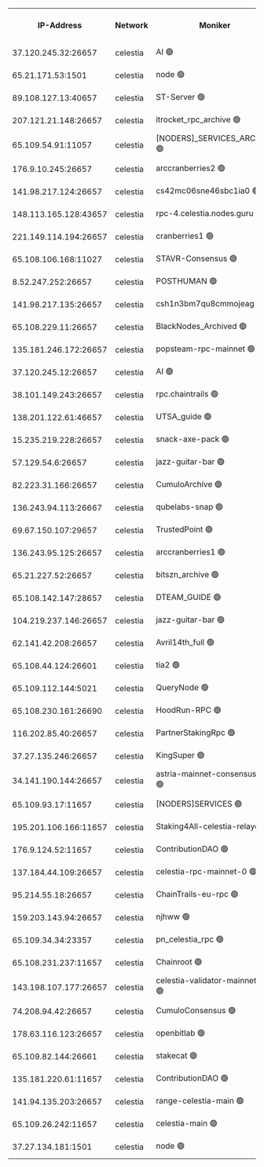 


<table><tr><th>IP-Address</th><th>Network</th><th>Moniker</th><th>Latest Block Height</th><th>Earliest Block Height</th><th>Catching Up</th><th>Tx Index</th><th>Voting Power</th><th>Version</th><th>Scan Time</th></tr><tr><td>37.120.245.32:26657</td><td>celestia</td><td>AI 🟢</td><td>2981578</td><td>1</td><td>False</td><td>off</td><td>0</td><td>3.0.2</td><td>2024-12-10T23:34:54.612191644UTC</td></tr><tr><td>65.21.171.53:1501</td><td>celestia</td><td>node 🟢</td><td>2981578</td><td>1</td><td>False</td><td>on</td><td>0</td><td>3.0.2</td><td>2024-12-10T23:34:55.041078203UTC</td></tr><tr><td>89.108.127.13:40657</td><td>celestia</td><td>ST-Server 🟢</td><td>2981579</td><td>1</td><td>False</td><td>on</td><td>0</td><td>3.0.2</td><td>2024-12-10T23:35:09.963875236UTC</td></tr><tr><td>207.121.21.148:26657</td><td>celestia</td><td>itrocket_rpc_archive 🟢</td><td>2981581</td><td>1</td><td>False</td><td>on</td><td>0</td><td>3.0.2</td><td>2024-12-10T23:35:31.184483841UTC</td></tr><tr><td>65.109.54.91:11057</td><td>celestia</td><td>[NODERS]_SERVICES_ARCHIVE 🟢</td><td>2981584</td><td>1</td><td>False</td><td>on</td><td>0</td><td>2.3.1</td><td>2024-12-10T23:35:58.853246796UTC</td></tr><tr><td>176.9.10.245:26657</td><td>celestia</td><td>arccranberries2 🟢</td><td>2981585</td><td>1</td><td>False</td><td>on</td><td>0</td><td>3.0.2</td><td>2024-12-10T23:36:16.329696265UTC</td></tr><tr><td>141.98.217.124:26657</td><td>celestia</td><td>cs42mc06sne46sbc1ia0 🟢</td><td>2981585</td><td>1</td><td>False</td><td>on</td><td>0</td><td>3.0.2</td><td>2024-12-10T23:36:17.373228531UTC</td></tr><tr><td>148.113.165.128:43657</td><td>celestia</td><td>rpc-4.celestia.nodes.guru 🟢</td><td>2981587</td><td>1</td><td>False</td><td>on</td><td>0</td><td>3.0.2</td><td>2024-12-10T23:36:43.211092374UTC</td></tr><tr><td>221.149.114.194:26657</td><td>celestia</td><td>cranberries1 🟢</td><td>2981588</td><td>1</td><td>False</td><td>on</td><td>0</td><td>3.0.2</td><td>2024-12-10T23:36:55.013436074UTC</td></tr><tr><td>65.108.106.168:11027</td><td>celestia</td><td>STAVR-Consensus 🟢</td><td>2981588</td><td>1</td><td>False</td><td>on</td><td>0</td><td>2.3.1</td><td>2024-12-10T23:36:57.601627823UTC</td></tr><tr><td>8.52.247.252:26657</td><td>celestia</td><td>POSTHUMAN 🟢</td><td>2981593</td><td>1</td><td>False</td><td>on</td><td>0</td><td>2.3.1</td><td>2024-12-10T23:37:48.515619639UTC</td></tr><tr><td>141.98.217.135:26657</td><td>celestia</td><td>csh1n3bm7qu8cmmojeag 🟢</td><td>2981593</td><td>1</td><td>False</td><td>on</td><td>0</td><td>3.0.2</td><td>2024-12-10T23:37:49.019294039UTC</td></tr><tr><td>65.108.229.11:26657</td><td>celestia</td><td>BlackNodes_Archived 🟢</td><td>2981593</td><td>1</td><td>False</td><td>on</td><td>0</td><td>3.0.2</td><td>2024-12-10T23:37:54.157297035UTC</td></tr><tr><td>135.181.246.172:26657</td><td>celestia</td><td>popsteam-rpc-mainnet 🟢</td><td>2981596</td><td>1</td><td>False</td><td>on</td><td>0</td><td>3.0.2</td><td>2024-12-10T23:38:29.978133789UTC</td></tr><tr><td>37.120.245.12:26657</td><td>celestia</td><td>AI 🟢</td><td>2981597</td><td>1</td><td>False</td><td>off</td><td>0</td><td>3.0.2</td><td>2024-12-10T23:38:44.770302167UTC</td></tr><tr><td>38.101.149.243:26657</td><td>celestia</td><td>rpc.chaintrails 🟢</td><td>2981598</td><td>1</td><td>False</td><td>on</td><td>0</td><td>2.3.1</td><td>2024-12-10T23:38:52.706876728UTC</td></tr><tr><td>138.201.122.61:46657</td><td>celestia</td><td>UTSA_guide 🟢</td><td>2981601</td><td>1</td><td>False</td><td>on</td><td>0</td><td>3.0.2</td><td>2024-12-10T23:39:25.625711716UTC</td></tr><tr><td>15.235.219.228:26657</td><td>celestia</td><td>snack-axe-pack 🟢</td><td>2981601</td><td>1</td><td>False</td><td>off</td><td>0</td><td>2.3.1</td><td>2024-12-10T23:39:30.914808859UTC</td></tr><tr><td>57.129.54.6:26657</td><td>celestia</td><td>jazz-guitar-bar 🟢</td><td>2981612</td><td>1</td><td>False</td><td>off</td><td>0</td><td>2.3.1</td><td>2024-12-10T23:41:46.021562538UTC</td></tr><tr><td>82.223.31.166:26657</td><td>celestia</td><td>CumuloArchive 🟢</td><td>2981613</td><td>1</td><td>False</td><td>on</td><td>0</td><td>3.0.2</td><td>2024-12-10T23:41:50.590960601UTC</td></tr><tr><td>136.243.94.113:26667</td><td>celestia</td><td>qubelabs-snap 🟢</td><td>2981614</td><td>1</td><td>False</td><td>on</td><td>0</td><td>3.0.2</td><td>2024-12-10T23:42:10.291079653UTC</td></tr><tr><td>69.67.150.107:29657</td><td>celestia</td><td>TrustedPoint 🟢</td><td>2981616</td><td>1</td><td>False</td><td>on</td><td>0</td><td>3.0.2</td><td>2024-12-10T23:42:25.625585230UTC</td></tr><tr><td>136.243.95.125:26657</td><td>celestia</td><td>arccranberries1 🟢</td><td>2981618</td><td>1</td><td>False</td><td>on</td><td>0</td><td>3.0.2</td><td>2024-12-10T23:42:57.078166785UTC</td></tr><tr><td>65.21.227.52:26657</td><td>celestia</td><td>bitszn_archive 🟢</td><td>2981619</td><td>1</td><td>False</td><td>on</td><td>0</td><td>3.0.2</td><td>2024-12-10T23:43:04.161424097UTC</td></tr><tr><td>65.108.142.147:28657</td><td>celestia</td><td>DTEAM_GUIDE 🟢</td><td>2981622</td><td>1</td><td>False</td><td>on</td><td>0</td><td>2.3.1</td><td>2024-12-10T23:43:42.150283602UTC</td></tr><tr><td>104.219.237.146:26657</td><td>celestia</td><td>jazz-guitar-bar 🟢</td><td>2981623</td><td>1</td><td>False</td><td>off</td><td>0</td><td>2.3.1</td><td>2024-12-10T23:43:53.622066362UTC</td></tr><tr><td>62.141.42.208:26657</td><td>celestia</td><td>Avril14th_full 🟢</td><td>2981625</td><td>1</td><td>False</td><td>on</td><td>0</td><td>3.0.2</td><td>2024-12-10T23:44:16.512099967UTC</td></tr><tr><td>65.108.44.124:26601</td><td>celestia</td><td>tia2 🟢</td><td>2371494</td><td>339581</td><td>False</td><td>on</td><td>0</td><td>1.3.0</td><td>2024-12-10T23:35:10.326286689UTC</td></tr><tr><td>65.109.112.144:5021</td><td>celestia</td><td>QueryNode 🟢</td><td>2371494</td><td>1406226</td><td>False</td><td>off</td><td>0</td><td>1.7.0</td><td>2024-12-10T23:41:50.980701242UTC</td></tr><tr><td>65.108.230.161:26690</td><td>celestia</td><td>HoodRun-RPC 🟢</td><td>2371494</td><td>1537165</td><td>False</td><td>off</td><td>0</td><td>1.9.0</td><td>2024-12-10T23:43:50.799367105UTC</td></tr><tr><td>116.202.85.40:26657</td><td>celestia</td><td>PartnerStakingRpc 🟢</td><td>2371494</td><td>1588231</td><td>False</td><td>on</td><td>0</td><td>1.9.0</td><td>2024-12-10T23:35:10.673084351UTC</td></tr><tr><td>37.27.135.246:26657</td><td>celestia</td><td>KingSuper 🟢</td><td>2371494</td><td>1814358</td><td>False</td><td>off</td><td>0</td><td>1.3.0</td><td>2024-12-10T23:36:03.547095392UTC</td></tr><tr><td>34.141.190.144:26657</td><td>celestia</td><td>astria-mainnet-consensus-1 🟢</td><td>2981597</td><td>2371501</td><td>False</td><td>on</td><td>0</td><td>2.3.1</td><td>2024-12-10T23:38:45.244978454UTC</td></tr><tr><td>65.109.93.17:11657</td><td>celestia</td><td>[NODERS]SERVICES 🟢</td><td>2981599</td><td>2371581</td><td>False</td><td>on</td><td>0</td><td>3.0.2</td><td>2024-12-10T23:39:05.095346292UTC</td></tr><tr><td>195.201.106.166:11657</td><td>celestia</td><td>Staking4All-celestia-relayer 🟢</td><td>2981626</td><td>2399575</td><td>False</td><td>off</td><td>0</td><td>3.0.2</td><td>2024-12-10T23:44:29.927083042UTC</td></tr><tr><td>176.9.124.52:11657</td><td>celestia</td><td>ContributionDAO 🟢</td><td>2981619</td><td>2419178</td><td>False</td><td>on</td><td>0</td><td>2.1.2</td><td>2024-12-10T23:42:59.508699008UTC</td></tr><tr><td>137.184.44.109:26657</td><td>celestia</td><td>celestia-rpc-mainnet-0 🟢</td><td>2981599</td><td>2517150</td><td>False</td><td>on</td><td>0</td><td>2.3.1</td><td>2024-12-10T23:39:04.641129945UTC</td></tr><tr><td>95.214.55.18:26657</td><td>celestia</td><td>ChainTrails-eu-rpc 🟢</td><td>2981625</td><td>2832001</td><td>False</td><td>on</td><td>0</td><td>3.0.2</td><td>2024-12-10T23:44:16.922198823UTC</td></tr><tr><td>159.203.143.94:26657</td><td>celestia</td><td>njhww 🟢</td><td>2981589</td><td>2860628</td><td>False</td><td>off</td><td>0</td><td>3.0.2</td><td>2024-12-10T23:37:09.722978558UTC</td></tr><tr><td>65.109.34.34:23357</td><td>celestia</td><td>pn_celestia_rpc 🟢</td><td>2981596</td><td>2860635</td><td>False</td><td>on</td><td>0</td><td>3.0.2</td><td>2024-12-10T23:38:29.534163895UTC</td></tr><tr><td>65.108.231.237:11657</td><td>celestia</td><td>Chainroot 🟢</td><td>2981585</td><td>2868575</td><td>False</td><td>on</td><td>0</td><td>2.1.2</td><td>2024-12-10T23:36:16.871078805UTC</td></tr><tr><td>143.198.107.177:26657</td><td>celestia</td><td>celestia-validator-mainnet-1 🟢</td><td>2981599</td><td>2890613</td><td>False</td><td>off</td><td>0</td><td>2.3.1</td><td>2024-12-10T23:39:08.420659705UTC</td></tr><tr><td>74.208.94.42:26657</td><td>celestia</td><td>CumuloConsensus 🟢</td><td>2981588</td><td>2913001</td><td>False</td><td>on</td><td>0</td><td>3.0.2</td><td>2024-12-10T23:36:58.508303184UTC</td></tr><tr><td>178.63.116.123:26657</td><td>celestia</td><td>openbitlab 🟢</td><td>2981581</td><td>2964018</td><td>False</td><td>on</td><td>0</td><td>3.0.2</td><td>2024-12-10T23:35:23.871117647UTC</td></tr><tr><td>65.109.82.144:26661</td><td>celestia</td><td>stakecat 🟢</td><td>2981599</td><td>2970001</td><td>False</td><td>on</td><td>0</td><td>2.1.2</td><td>2024-12-10T23:39:03.633547612UTC</td></tr><tr><td>135.181.220.61:11657</td><td>celestia</td><td>ContributionDAO 🟢</td><td>2981593</td><td>2975090</td><td>False</td><td>off</td><td>0</td><td>2.1.2</td><td>2024-12-10T23:37:51.520500900UTC</td></tr><tr><td>141.94.135.203:26657</td><td>celestia</td><td>range-celestia-main 🟢</td><td>2981580</td><td>2978392</td><td>False</td><td>on</td><td>0</td><td>2.1.2</td><td>2024-12-10T23:35:13.053988826UTC</td></tr><tr><td>65.109.26.242:11657</td><td>celestia</td><td>celestia-main 🟢</td><td>2981613</td><td>2978693</td><td>False</td><td>on</td><td>0</td><td>3.0.2</td><td>2024-12-10T23:41:53.449356626UTC</td></tr><tr><td>37.27.134.181:1501</td><td>celestia</td><td>node 🟢</td><td>2981591</td><td>2978837</td><td>False</td><td>off</td><td>0</td><td>2.3.1</td><td>2024-12-10T23:37:22.809664312UTC</td></tr></table>